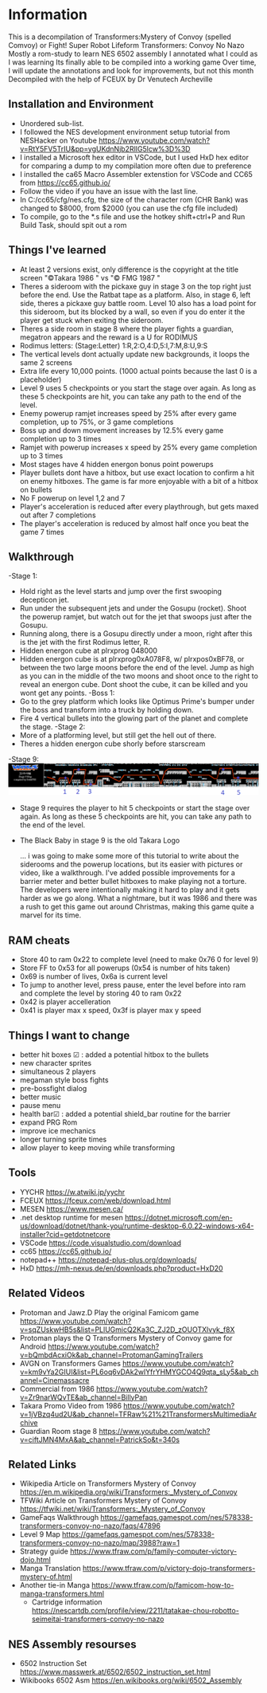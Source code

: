 #  Information
This is a decompilation of Transformers:Mystery of Convoy (spelled Comvoy) or Fight! Super Robot Lifeform Transformers: Convoy No Nazo
Mostly a rom-study to learn NES 6502 assembly
I annotated what I could as I was learning
Its finally able to be compiled into a working game
Over time, I will update the annotations and look for improvements, but not this month
Decompiled with the help of FCEUX by Dr Venutech Archeville

##   Installation and Environment
* Unordered sub-list. 
* I followed the NES development environment setup tutorial from NESHacker on Youtube https://www.youtube.com/watch?v=RtY5FV5TrIU&pp=ygUKdnNjb2RlIG5lcw%3D%3D
* I installed a Microsoft hex editor in VSCode, but I used HxD hex editor for comparing a dump to my compilation more often due to preference
* I installed the ca65 Macro Assembler extenstion for VSCode and CC65 from https://cc65.github.io/
* Follow the video if you have an issue with the last line.
* In C:/cc65/cfg/nes.cfg, the size of the character rom (CHR Bank) was changed to $8000, from $2000 (you can use the cfg file included)
* To compile, go to the *.s file and use the hotkey shift+ctrl+P and Run Build Task, should spit out a rom

##   Things I've learned
- At least 2 versions exist, only difference is the copyright at the title screen "©Takara 1986 " vs "© FMG 1987  "
- Theres a sideroom with the pickaxe guy in stage 3 on the top right just before the end. Use the Ratbat tape as a platform. Also, in stage 6, left side, theres a pickaxe guy battle room. Level 10 also has a load point for this sideroom, but its blocked by a wall, so even if you do enter it the player get stuck when exiting the sideroom.
- Theres a side room in stage 8 where the player fights a guardian, megatron appears and the reward is a U for RODIMUS
- Rodimus letters: (Stage:Letter) 1:R,2:O,4:D,5:I,7:M,8:U,9:S
- The vertical levels dont actually update new backgrounds, it loops the same 2 screens
- Extra life every 10,000 points. (1000 actual points because the last 0 is a placeholder)
- Level 9 uses 5 checkpoints or you start the stage over again. As long as these 5 checkpoints are hit, you can take any path to the end of the level.
- Enemy powerup ramjet increases speed by 25% after every game completion, up to 75%, or 3 game completions
- Boss up and down movement increases by 12.5% every game completion up to 3 times
- Ramjet with powerup increases x speed by 25% every game completion up to 3 times
- Most stages have 4 hidden energon bonus point powerups
- Player bullets dont have a hitbox, but use exact location to confirm a hit on enemy hitboxes. The game is far more enjoyable with a bit of a hitbox on bullets
- No F powerup on level 1,2 and 7
- Player's acceleration is reduced after every playthrough, but gets maxed out after 7 completions
- The player's acceleration is reduced by almost half once you beat the game 7 times


##   Walkthrough
-Stage 1: 
* Hold right as the level starts and jump over the first swooping decepticon jet. 
* Run under the subsequent jets and under the Gosupu (rocket). Shoot the powerup ramjet, but watch out for the jet that swoops just after the Gosupu.
* Running along, there is a Gosupu directly under a moon, right after this is the jet with the first Rodimus letter, R.
* Hidden energon cube at plrxprog 048000
* Hidden energon cube is at plrxprog0xA078F8, w/ plrxpos0xBF78, or between the two large moons before the end of the level. Jump as high as you can in the middle of the two moons and shoot once to the right to reveal an energon cube. Dont shoot the cube, it can be killed and you wont get any points.
-Boss 1:
* Go to the grey platform which looks like Optimus Prime's bumper under the boss and transform into a truck by holding down.
* Fire 4 vertical bullets into the glowing part of the planet and complete the stage.
-Stage 2:
* More of a platforming level, but still get the hell out of there.
* Theres a hidden energon cube shorly before starscream

-Stage 9:
![Level 9 map](https://github.com/Fixatron/TFRom-Recreation/blob/main/images/level9map.png)
* Stage 9 requires the player to hit 5 checkpoints or start the stage over again. As long as these 5 checkpoints are hit, you can take any path to the end of the level.
* The Black Baby in stage 9 is the old Takara Logo

   ... i was going to make some more of this tutorial to write about the siderooms and the powerup locations, but its easier with pictures or video, like a walkthrough. I've added possible improvements for a barrier meter and better bullet hitboxes to make playing not a torture. The developers were intentionally making it hard to play and it gets harder as we go along. What a nightmare, but it was 1986 and there was a rush to get this game out around Christmas, making this game quite a marvel for its time.

##   RAM cheats
- Store 40 to ram 0x22 to complete level (need to make 0x76 0 for level 9)
- Store FF to 0x53 for all powerups (0x54 is number of hits taken)
- 0x69 is number of lives, 0x6a is current level
- To jump to another level, press pause, enter the level before into ram and complete the level by storing 40 to ram 0x22
- 0x42 is player accelleration
- 0x41 is player max x speed, 0x3f is player max y speed

##   Things I want to change
- better hit boxes  ☑ : added a potential hitbox to the bullets
- new character sprites
- simultaneous 2 players
- megaman style boss fights
- pre-bossfight dialog
- better music
- pause menu
- health bar☑ : added a potential shield_bar routine for the barrier
- expand PRG Rom
- improve ice mechanics
- longer turning sprite times
- allow player to keep moving while transforming

##   Tools
- YYCHR  https://w.atwiki.jp/yychr
- FCEUX  https://fceux.com/web/download.html
- MESEN  https://www.mesen.ca/
- .net desktop runtime for mesen https://dotnet.microsoft.com/en-us/download/dotnet/thank-you/runtime-desktop-6.0.22-windows-x64-installer?cid=getdotnetcore
- VSCode https://code.visualstudio.com/download
- cc65   https://cc65.github.io/
- notepad++  https://notepad-plus-plus.org/downloads/
- HxD    https://mh-nexus.de/en/downloads.php?product=HxD20

##   Related Videos
* Protoman and Jawz.D Play the original Famicom game https://www.youtube.com/watch?v=sqZUskwHB5s&list=PLlUGmicQ2Ka3C_ZJ2D_zOUOTXlvyk_f8X
* Protoman plays the Q Transformers Mystery of Convoy game for Android https://www.youtube.com/watch?v=bQmbdAcxiOk&ab_channel=ProtomanGamingTrailers
* AVGN on Transformers Games https://www.youtube.com/watch?v=km9vYa2GIUI&list=PL6oq6vDAk2wlYfrYHMYGCO4Q9qta_sLy5&ab_channel=Cinemassacre
* Commercial from 1986 https://www.youtube.com/watch?v=Zr9narWQvTE&ab_channel=BillyPan
* Takara Promo Video from 1986 https://www.youtube.com/watch?v=1jVBzq4ud2U&ab_channel=TFRaw%21%21TransformersMultimediaArchive
* Guardian Room stage 8 https://www.youtube.com/watch?v=ciftJMN4MxA&ab_channel=PatrickSo&t=340s


##   Related Links
* Wikipedia Article on Transformers Mystery of Convoy https://en.m.wikipedia.org/wiki/Transformers:_Mystery_of_Convoy
* TFWiki Article on Transformers Mystery of Convoy https://tfwiki.net/wiki/Transformers:_Mystery_of_Convoy
* GameFaqs Walkthrough https://gamefaqs.gamespot.com/nes/578338-transformers-convoy-no-nazo/faqs/47896
* Level 9 Map     https://gamefaqs.gamespot.com/nes/578338-transformers-convoy-no-nazo/map/3988?raw=1
* Strategy guide https://www.tfraw.com/p/family-computer-victory-dojo.html
* Manga Translation https://www.tfraw.com/p/victory-dojo-transformers-mystery-of.html
* Another tie-in Manga https://www.tfraw.com/p/famicom-how-to-manga-transformers.html
  * Cartridge information https://nescartdb.com/profile/view/2211/tatakae-chou-robotto-seimeitai-transformers-convoy-no-nazo


##   NES Assembly resourses
* 6502 Instruction Set    https://www.masswerk.at/6502/6502_instruction_set.html
* Wikibooks 6502 Asm      https://en.wikibooks.org/wiki/6502_Assembly
